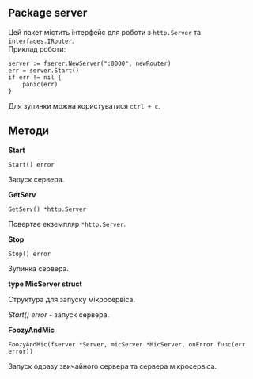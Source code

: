 ## Package server
Цей пакет містить інтерфейс для роботи з ``http.Server`` та ``interfaces.IRouter``.<br>
Приклад роботи:
```
server := fserer.NewServer(":8000", newRouter)
err = server.Start()
if err != nil {
    panic(err)
}
```
Для зупинки можна користуватися ``ctrl + c``.

## Методи
__Start__
```
Start() error
```
Запуск сервера.

__GetServ__
```
GetServ() *http.Server
```
Повертає екземпляр ``*http.Server``.

__Stop__
```
Stop() error
```
Зупинка сервера.

__type MicServer struct__

Структура для запуску мікросервіса.

*Start() error* - запуск сервера.

__FoozyAndMic__
```
FoozyAndMic(fserver *Server, micServer *MicServer, onError func(err error))
```
Запуск одразу звичайного сервера та сервера мікросервіса.

